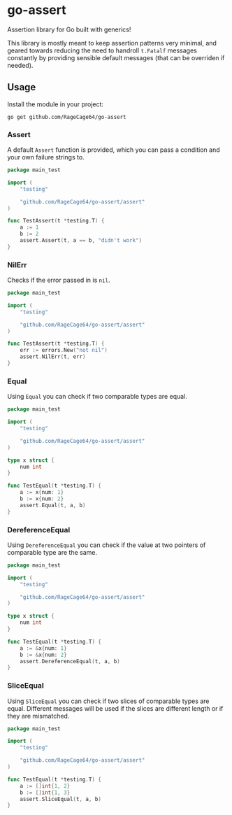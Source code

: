 # go-assert

Assertion library for Go built with generics! 

This library is mostly meant to keep assertion patterns very minimal, and geared towards reducing the need to handroll `t.Fatalf` messages constantly by providing sensible default messages (that can be overriden if needed). 

## Usage

Install the module in your project:

```
go get github.com/RageCage64/go-assert
```

### Assert

A default `Assert` function is provided, which you can pass a condition and your own failure strings to.

```go
package main_test

import (
    "testing"

    "github.com/RageCage64/go-assert/assert"
)

func TestAssert(t *testing.T) {
    a := 1
    b := 2
    assert.Assert(t, a == b, "didn't work")
}
```

### NilErr

Checks if the error passed in is `nil`.

```go
package main_test

import (
    "testing"

    "github.com/RageCage64/go-assert/assert"
)

func TestAssert(t *testing.T) {
    err := errors.New("not nil")
    assert.NilErr(t, err)
}
```

### Equal

Using `Equal` you can check if two comparable types are equal.

```go
package main_test

import (
    "testing"

    "github.com/RageCage64/go-assert/assert"
)

type x struct {
    num int
}

func TestEqual(t *testing.T) {
    a := x{num: 1}
    b := x{num: 2}
    assert.Equal(t, a, b)
}
```

### DereferenceEqual

Using `DereferenceEqual` you can check if the value at two pointers of comparable type are the same.

```go
package main_test

import (
    "testing"

    "github.com/RageCage64/go-assert/assert"
)

type x struct {
    num int
}

func TestEqual(t *testing.T) {
    a := &x{num: 1}
    b := &x{num: 2}
    assert.DereferenceEqual(t, a, b)
}
```

### SliceEqual

Using `SliceEqual` you can check if two slices of comparable types are equal. Different messages will be used if the slices are different length or if they are mismatched.

```go
package main_test

import (
    "testing"

    "github.com/RageCage64/go-assert/assert"
)

func TestEqual(t *testing.T) {
    a := []int{1, 2}
    b := []int{1, 3}
    assert.SliceEqual(t, a, b)
}
```
